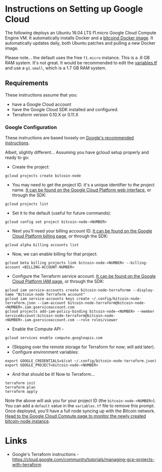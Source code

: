 # Instructions on Setting up Google Cloud

The following deploys an Ubuntu 16.04 LTS f1.micro Google Cloud Compute Engine VM. It automatically installs Docker and a [bitcoind Docker image](https://hub.docker.com/r/bcawthra/bitcoind/). It automatically updates daily, both Ubuntu patches and pulling a new Docker image.

Please note...  the default uses the free `f1.micro` instance. This is a .6 GB RAM system.  It's not great. It would be recommended to edit the [variables.tf](https://github.com/bonovoxly/bitcoin-node/blob/master/terraform/gcloud/variables.tf) and use a `g1.small`, which is a 1.7 GB RAM system.

## Requirements 

These instructions assume that you:

- have a Google Cloud account
- have the Google Cloud SDK installed and configured.
- Terraform version 0.10.X or 0.11.X

### Google Configuration

These instructions are based loosely on [Google's recommended instructions](https://cloud.google.com/community/tutorials/managing-gcp-projects-with-terraform).

Albeit, slightly different... Assuming you have gcloud setup properly and ready to go:

- Create the project:

```
gcloud projects create bitcoin-node
```

- You may need to get the project ID.  it's a unique identifier to the project name.  [It can be found on the Google Cloud Platform web interface](https://console.cloud.google.com/home), or through the SDK:

```
gcloud projects list
```

- Set it to the default (useful for future commands):

```
gcloud config set project bitcoin-node-<NUMBER>
```

- Next you'll need your billing account ID.  [It can be found on the Google Cloud Platform billing page](https://console.cloud.google.com/billing), or through the SDK:

```
gcloud alpha billing accounts list
```

- Now, we can enable billing for that project:

```
gcloud beta billing projects link bitcoin-node-<NUMBER> --billing-account <BILLING-ACCOUNT-NUMBER>
```

- Configure the Terraform service account. [It can be found on the Google Cloud Platform IAM page](https://console.cloud.google.com/iam-admin/serviceaccounts), or through the SDK:

```
gcloud iam service-accounts create bitcoin-node-terraformm --display-name "Bitcoin-node Terraform account"
gcloud iam service-accounts keys create ~/.config/bitcoin-node-terraform.json --iam-account bitcoin-node-terraform@bitcoin-node-<NUMBER>.iam.gserviceaccount.com
gcloud projects add-iam-policy-binding bitcoin-node-<NUMBER> --member serviceAccount:bitcoin-node-terraform@bitcoin-node-<NUMBER>.iam.gserviceaccount.com --role roles/viewer
```

- Enable the Compute API -
 
```
gcloud services enable compute.googleapis.com
```

- (Skipping over the remote storage for Terraform for now;  will add later).
- Configure environment variables:

```
export GOOGLE_CREDENTIALS=$(cat ~/.config/bitcoin-node-terraform.json)
export GOOGLE_PROJECT=bitcoin-node-<NUMBER>
```

- And that should be it! Now to Terraform...

```
terraform init
terraform plan
terraform apply
```

Note the above will ask you for your project ID (the `bitcoin-node-<NUMBER>`). You can add a `default` value in the `variables.tf` file to remove this prompt. Once deployed, you'll have a full node syncing up with the Bitcoin network. [Head to the Google Cloud Compute page to monitor the newly created bitcoin-node instance](https://console.cloud.google.com/compute).


# Links

- Google's Terraform instructions - <https://cloud.google.com/community/tutorials/managing-gcp-projects-with-terraform>
